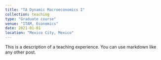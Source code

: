 ```yaml
---
title: "TA Dynamic Macroeconomics I"
collection: teaching
type: "Graduate course"
venue: "ITAM, Economics"
date: 2021-01-01
location: "Mexico City, Mexico"
---
```


This is a description of a teaching experience. You can use markdown like any other post.
